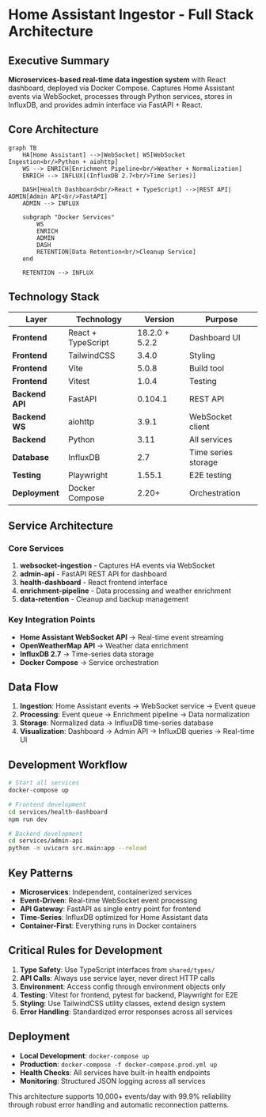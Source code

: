 # Home Assistant Ingestor - Full Stack Architecture

## Executive Summary

**Microservices-based real-time data ingestion system** with React dashboard, deployed via Docker Compose. Captures Home Assistant events via WebSocket, processes through Python services, stores in InfluxDB, and provides admin interface via FastAPI + React.

## Core Architecture

```mermaid
graph TB
    HA[Home Assistant] -->|WebSocket| WS[WebSocket Ingestion<br/>Python + aiohttp]
    WS --> ENRICH[Enrichment Pipeline<br/>Weather + Normalization]
    ENRICH --> INFLUX[(InfluxDB 2.7<br/>Time Series)]
    
    DASH[Health Dashboard<br/>React + TypeScript] -->|REST API| ADMIN[Admin API<br/>FastAPI]
    ADMIN --> INFLUX
    
    subgraph "Docker Services"
        WS
        ENRICH
        ADMIN
        DASH
        RETENTION[Data Retention<br/>Cleanup Service]
    end
    
    RETENTION --> INFLUX
```

## Technology Stack

| Layer | Technology | Version | Purpose |
|-------|------------|---------|---------|
| **Frontend** | React + TypeScript | 18.2.0 + 5.2.2 | Dashboard UI |
| **Frontend** | TailwindCSS | 3.4.0 | Styling |
| **Frontend** | Vite | 5.0.8 | Build tool |
| **Frontend** | Vitest | 1.0.4 | Testing |
| **Backend API** | FastAPI | 0.104.1 | REST API |
| **Backend WS** | aiohttp | 3.9.1 | WebSocket client |
| **Backend** | Python | 3.11 | All services |
| **Database** | InfluxDB | 2.7 | Time series storage |
| **Testing** | Playwright | 1.55.1 | E2E testing |
| **Deployment** | Docker Compose | 2.20+ | Orchestration |

## Service Architecture

### Core Services
1. **websocket-ingestion** - Captures HA events via WebSocket
2. **admin-api** - FastAPI REST API for dashboard
3. **health-dashboard** - React frontend interface
4. **enrichment-pipeline** - Data processing and weather enrichment
5. **data-retention** - Cleanup and backup management

### Key Integration Points
- **Home Assistant WebSocket API** → Real-time event streaming
- **OpenWeatherMap API** → Weather data enrichment
- **InfluxDB 2.7** → Time-series data storage
- **Docker Compose** → Service orchestration

## Data Flow

1. **Ingestion**: Home Assistant events → WebSocket service → Event queue
2. **Processing**: Event queue → Enrichment pipeline → Data normalization
3. **Storage**: Normalized data → InfluxDB time-series database
4. **Visualization**: Dashboard → Admin API → InfluxDB queries → Real-time UI

## Development Workflow

```bash
# Start all services
docker-compose up

# Frontend development
cd services/health-dashboard
npm run dev

# Backend development
cd services/admin-api
python -m uvicorn src.main:app --reload
```

## Key Patterns

- **Microservices**: Independent, containerized services
- **Event-Driven**: Real-time WebSocket event processing
- **API Gateway**: FastAPI as single entry point for frontend
- **Time-Series**: InfluxDB optimized for Home Assistant data
- **Container-First**: Everything runs in Docker containers

## Critical Rules for Development

1. **Type Safety**: Use TypeScript interfaces from `shared/types/`
2. **API Calls**: Always use service layer, never direct HTTP calls
3. **Environment**: Access config through environment objects only
4. **Testing**: Vitest for frontend, pytest for backend, Playwright for E2E
5. **Styling**: Use TailwindCSS utility classes, extend design system
6. **Error Handling**: Standardized error responses across all services

## Deployment

- **Local Development**: `docker-compose up`
- **Production**: `docker-compose -f docker-compose.prod.yml up`
- **Health Checks**: All services have built-in health endpoints
- **Monitoring**: Structured JSON logging across all services

This architecture supports 10,000+ events/day with 99.9% reliability through robust error handling and automatic reconnection patterns.